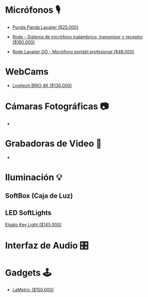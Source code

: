 # Micrófonos 🎙

+ [Purple Panda Lavalier ($25.000)](https://www.amazon.com/Purple-Panda-Lavalier-Lapel-Microphone/dp/B01MSKI46R)

+ [Rode - Sistema de micrófono inalámbrico, transmisor y receptor ($160.000)](https://www.amazon.com/-/es/Rode-micr%C3%B3fono-inal%C3%A1mbrico-transmisor-receptor/dp/B07QGGBNMN)

+ [Rode Lavalier GO - Micrófono portátil profesional ($48.000)](https://www.amazon.com/-/es/Rode-Lavalier-GO-Micr%C3%B3fono-profesional/dp/B07WM65GTF)

# WebCams 

+ [Logitech BRIO 4K ($130.000)](https://www.spdigital.cl/products/view/58773)

# Cámaras Fotográficas 📷

+

# Grabadoras de Video 🎥

+

# Iluminación 💡

## SoftBox (Caja de Luz)

## LED SoftLights


[Elgato Key Light ($145.000)](https://www.amazon.com/Elgato-L%C3%A1mpara-profesional-estudio-l%C3%BAmenes/dp/B07L755X9G/)


# Interfaz de Audio 🎛

# Gadgets 🕹

+ [LaMetric ($150.000)](https://www.amazon.com/-/es/Reloj-tiempo-WiFi-Smart-Lametric/dp/B01IVTVK3W)